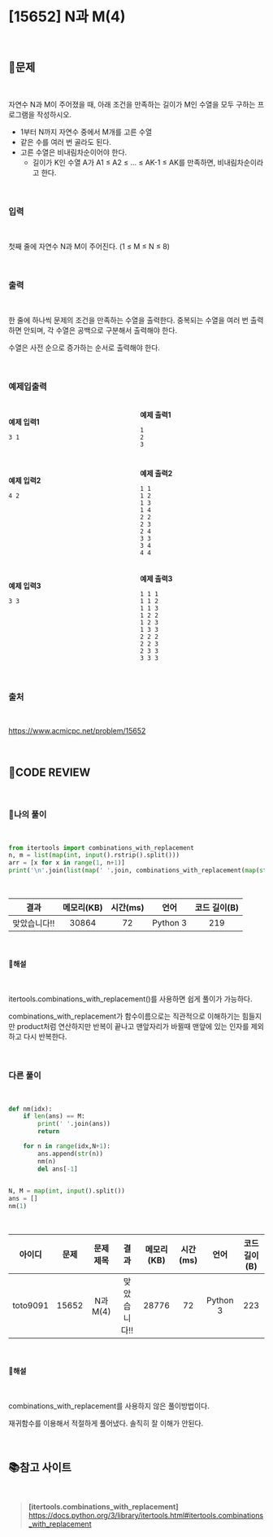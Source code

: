 # [15652] N과 M(4)

<br/>

## **📝문제**

<br/>

자연수 N과 M이 주어졌을 때, 아래 조건을 만족하는 길이가 M인 수열을 모두 구하는 프로그램을 작성하시오.

- 1부터 N까지 자연수 중에서 M개를 고른 수열
- 같은 수를 여러 번 골라도 된다.
- 고른 수열은 비내림차순이어야 한다.
  - 길이가 K인 수열 A가 A1 ≤ A2 ≤ ... ≤ AK-1 ≤ AK를 만족하면, 비내림차순이라고 한다.

<br/>

### **입력**

<br/>

첫째 줄에 자연수 N과 M이 주어진다. (1 ≤ M ≤ N ≤ 8)

<br/>

### **출력**

<br/>

한 줄에 하나씩 문제의 조건을 만족하는 수열을 출력한다. 중복되는 수열을 여러 번 출력하면 안되며, 각 수열은 공백으로 구분해서 출력해야 한다.

수열은 사전 순으로 증가하는 순서로 출력해야 한다.

<br/>

### **예제입출력**

<br/>

<div style="column-count:2; ">
  <div>

**예제 입력1**

```
3 1
```

  </div>
  <br/>
  <div>

**예제 출력1**

```
1
2
3
```

  </div>
</div>

<br/>

<div style="column-count:2; ">
  <div>

**예제 입력2**

```
4 2
```

  </div>
  <br/>
  <br/>
  <br/>
  <br/>
  <br/>
  <br/>
  <div>

**예제 출력2**

```
1 1
1 2
1 3
1 4
2 2
2 3
2 4
3 3
3 4
4 4
```

  </div>
</div>

<br/>

<div style="column-count:2; ">
  <div>

**예제 입력3**

```
3 3
```

  </div>
  <br/>
  <br/>
  <br/>
  <br/>
  <br/>
  <br/>
  <div>

**예제 출력3**

```
1 1 1
1 1 2
1 1 3
1 2 2
1 2 3
1 3 3
2 2 2
2 2 3
2 3 3
3 3 3
```

  </div>
</div>

<br/>

### **출처**

<br/>

https://www.acmicpc.net/problem/15652

<br/>

## **🧐CODE REVIEW**

<br/>

### **🧾나의 풀이**

<br/>

```python
from itertools import combinations_with_replacement
n, m = list(map(int, input().rstrip().split()))
arr = [x for x in range(1, n+1)]
print('\n'.join(list(map(' '.join, combinations_with_replacement(map(str, arr), m)))))
```

<br/>

결과	| 메모리(KB) |	시간(ms) |	언어 |	코드 길이(B)
:----:|:-----:|:-----:|:-----:|:--------:
맞았습니다!! |	30864 |	72 |	Python 3 |	219

<br/>

#### **📝해설**

<br/>

itertools.combinations_with_replacement()를 사용하면 쉽게 풀이가 가능하다.

combinations_with_replacement가 함수이름으로는 직관적으로 이해하기는 힘들지만 product처럼 연산하지만 반복이 끝나고 맨앞자리가 바뀔때 맨앞에 있는 인자를 제외하고 다시 반복한다. 

<br/>

### **다른 풀이**

<br/>

```python
def nm(idx):
    if len(ans) == M:
        print(' '.join(ans))
        return

    for n in range(idx,N+1):
        ans.append(str(n))
        nm(n)
        del ans[-1]
    

N, M = map(int, input().split())
ans = []
nm(1)
```

<br/>

아이디 |	문제	| 문제 제목 |	결과	| 메모리(KB) |	시간(ms) |	언어 |	코드 길이(B) 
:-----:|:-----:|:---------:|:-----:|:-----:|:-----:|:----:|:--------:
toto9091 |	15652 |	N과 M(4) |	맞았습니다!! |	28776 |	72 |	Python 3 |	223

<br/>

#### **📝해설**

<br/>

combinations_with_replacement를 사용하지 않은 풀이방법이다.

재귀함수를 이용해서 적절하게 풀어냈다. 솔직히 잘 이해가 안된다.

<br/>

## 📚참고 사이트

<br/>

> **[itertools.combinations_with_replacement]**<br/>
https://docs.python.org/3/library/itertools.html#itertools.combinations_with_replacement
